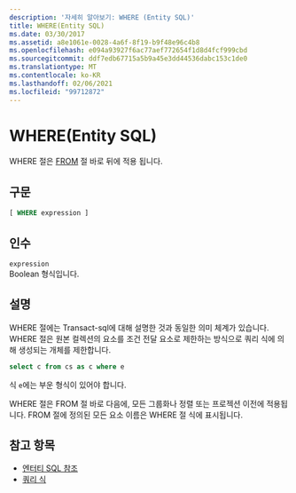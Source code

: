 ```yaml
---
description: '자세히 알아보기: WHERE (Entity SQL)'
title: WHERE(Entity SQL)
ms.date: 03/30/2017
ms.assetid: a8e1061e-0028-4a6f-8f19-b9f48e96c4b8
ms.openlocfilehash: e094a93927f6ac77aef772654f1d8d4fcf999cbd
ms.sourcegitcommit: ddf7edb67715a5b9a45e3dd44536dabc153c1de0
ms.translationtype: MT
ms.contentlocale: ko-KR
ms.lasthandoff: 02/06/2021
ms.locfileid: "99712872"
---
```

# <a name="where-entity-sql"></a>WHERE(Entity SQL)

WHERE 절은 [FROM](from-entity-sql.md) 절 바로 뒤에 적용 됩니다.  
  
## <a name="syntax"></a>구문  
  
```sql  
[ WHERE expression ]  
```  
  
## <a name="arguments"></a>인수  

 `expression`  
 Boolean 형식입니다.  
  
## <a name="remarks"></a>설명  

 WHERE 절에는 Transact-sql에 대해 설명한 것과 동일한 의미 체계가 있습니다. WHERE 절은 원본 컬렉션의 요소를 조건 전달 요소로 제한하는 방식으로 쿼리 식에 의해 생성되는 개체를 제한합니다.  
  
```sql  
select c from cs as c where e  
```  
  
 식 `e`에는 부운 형식이 있어야 합니다.  
  
 WHERE 절은 FROM 절 바로 다음에, 모든 그룹화나 정렬 또는 프로젝션 이전에 적용됩니다. FROM 절에 정의된 모든 요소 이름은 WHERE 절 식에 표시됩니다.  
  
## <a name="see-also"></a>참고 항목

- [엔터티 SQL 참조](entity-sql-reference.md)
- [쿼리 식](query-expressions-entity-sql.md)
